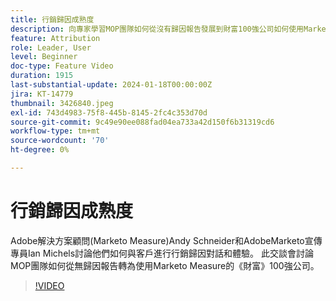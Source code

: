 ```yaml
---
title: 行銷歸因成熟度
description: 向專家學習MOP團隊如何從沒有歸因報告發展到財富100強公司如何使用Marketo Measure。
feature: Attribution
role: Leader, User
level: Beginner
doc-type: Feature Video
duration: 1915
last-substantial-update: 2024-01-18T00:00:00Z
jira: KT-14779
thumbnail: 3426840.jpeg
exl-id: 743d4983-75f8-445b-8145-2fc4c353d70d
source-git-commit: 9c49e90ee088fad04ea733a42d150f6b31319cd6
workflow-type: tm+mt
source-wordcount: '70'
ht-degree: 0%

---
```


# 行銷歸因成熟度

Adobe解決方案顧問(Marketo Measure)Andy Schneider和AdobeMarketo宣傳專員Ian Michels討論他們如何與客戶進行行銷歸因對話和體驗。 此交談會討論MOP團隊如何從無歸因報告轉為使用Marketo Measure的《財富》100強公司。

>[!VIDEO](https://video.tv.adobe.com/v/3456520/?learn=on&captions=chi_hant)
